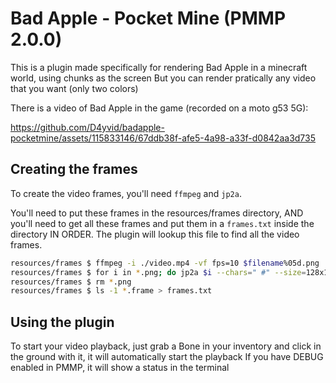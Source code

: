 # Bad Apple - Pocket Mine (PMMP 2.0.0)

This is a plugin made specifically for rendering Bad Apple in a minecraft world, using chunks as the screen
But you can render pratically any video that you want (only two colors)

There is a video of Bad Apple in the game (recorded on a moto g53 5G):

https://github.com/D4yvid/badapple-pocketmine/assets/115833146/67ddb38f-afe5-4a98-a33f-d0842aa3d735

## Creating the frames

To create the video frames, you'll need `ffmpeg` and `jp2a`.

You'll need to put these frames in the resources/frames directory, AND you'll need to get all these frames and put them in a `frames.txt` inside the directory IN ORDER.
The plugin will lookup this file to find all the video frames.

```sh
resources/frames $ ffmpeg -i ./video.mp4 -vf fps=10 $filename%05d.png
resources/frames $ for i in *.png; do jp2a $i --chars=" #" --size=128x128 > ${i/png/frame}; done
resources/frames $ rm *.png
resources/frames $ ls -1 *.frame > frames.txt
```

## Using the plugin

To start your video playback, just grab a Bone in your inventory and click in the ground with it, it will automatically start the playback
If you have DEBUG enabled in PMMP, it will show a status in the terminal
